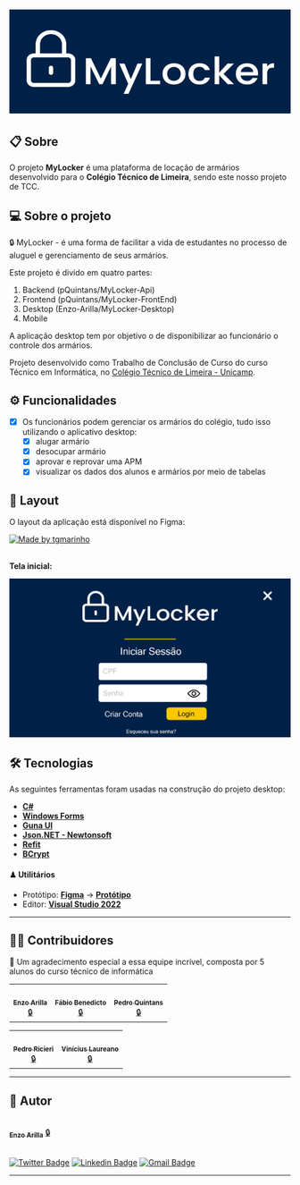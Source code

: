 <h1 align='center' background='#002147'>
  <img src='MyLocker\Resources\readme_logo.png'>
</h1>

## 📋 Sobre

O projeto **MyLocker** é uma plataforma de locação de armários desenvolvido para o **Colégio Técnico de Limeira**, sendo este nosso projeto de TCC.

## 💻 Sobre o projeto

🔒 MyLocker - é uma forma de facilitar a vida de estudantes no processo de aluguel e gerenciamento de seus armários.

Este projeto é divido em quatro partes:
1. Backend (pQuintans/MyLocker-Api)
2. Frontend (pQuintans/MyLocker-FrontEnd)
3. Desktop (Enzo-Arilla/MyLocker-Desktop)
4. Mobile

A aplicação desktop tem por objetivo o de disponibilizar ao funcionário o controle dos armários.

Projeto desenvolvido como Trabalho de Conclusão de Curso do curso Técnico em Informática, no [Colégio Técnico de Limeira - Unicamp](https://www.cotil.unicamp.br/).

## ⚙️ Funcionalidades

- [x] Os funcionários podem gerenciar os armários do colégio, tudo isso utilizando o aplicativo desktop:
  - [x] alugar armário
  - [x] desocupar armário
  - [x] aprovar e reprovar uma APM
  - [x] visualizar os dados dos alunos e armários por meio de tabelas
  
## 🎨 Layout

O layout da aplicação está disponível no Figma:

<a href="https://www.figma.com/file/Xikc15UJcmH8cdlfNTKhDX/MyLocker---Desktop?node-id=0%3A1&t=stL6WOnXw2Qv3SH6-0">
  <img alt="Made by tgmarinho" src="https://img.shields.io/badge/Acessar%20Layout%20-Figma-%2304D361">
</a>

<br>
<br>

<b>Tela inicial:</b>

<p align="left">
  <img alt="MyLocker" title="#MyLocker" src="MyLocker\Resources\telaInicial.png" width="600px">
</p>


## 🛠 Tecnologias

As seguintes ferramentas foram usadas na construção do projeto desktop:

-   **[C#](https://learn.microsoft.com/pt-br/dotnet/csharp/)**  
-   **[Windows Forms](https://learn.microsoft.com/pt-br/dotnet/desktop/winforms/overview/?view=netdesktop-6.0)**
-   **[Guna UI](https://gunaui.com/)**
-   **[Json.NET - Newtonsoft](https://www.newtonsoft.com/json)**
-   **[Refit](https://github.com/reactiveui/refit)**
-   **[BCrypt](https://github.com/BcryptNet/bcrypt.net)**

#### ♟ **Utilitários**

-   Protótipo:  **[Figma](https://www.figma.com/)**  →  **[Protótipo](https://www.figma.com/proto/Xikc15UJcmH8cdlfNTKhDX/MyLocker---Desktop?node-id=0%3A1&scaling=min-zoom&page-id=0%3A1&starting-point-node-id=2%3A5)**
-   Editor:  **[Visual Studio 2022](https://visualstudio.microsoft.com/pt-br/)**

---

## 👨‍💻 Contribuidores

💜 Um agradecimento especial a essa equipe incrível, composta por 5 alunos do curso técnico de informática

<table align="center">
  <tr>
    <td align="center"><a href="https://github.com/Enzo-Arilla"><img style="border-radius: 50%;" src="https://avatars.githubusercontent.com/u/88400027?v=4" width="100px;" alt=""/><br /><sub><b>Enzo Arilla</b></sub></a><br /><a href="https://mylocker.vercel.app/" title="MyLocker">🔒</a></td>
    <td align="center"><a href="https://github.com/FabioBenedicto"><img style="border-radius: 50%;" src="https://avatars.githubusercontent.com/u/72147549?v=4" width="100px;" alt=""/><br /><sub><b>Fábio Benedicto</b></sub></a><br /><a href="https://mylocker.vercel.app/" title="MyLocker">🔒</a></td>
    <td align="center"><a href="https://github.com/pQuintans"><img style="border-radius: 50%;" src="https://avatars.githubusercontent.com/u/62602085?v=4" width="100px;" alt=""/><br /><sub><b>Pedro Quintans</b></sub></a><br /><a href="https://mylocker.vercel.app/" title="MyLocker">🔒</a></td>    
  </tr>
</table>

<table align="center">

  <tr align="center">
    <td align="center"><a href="https://github.com/P3d11"><img style="border-radius: 50%;" src="https://avatars.githubusercontent.com/u/88400067?v=4" width="100px;" alt=""/><br /><sub><b>Pedro Ricieri</b></sub></a><br /><a href="https://mylocker.vercel.app/" title="MyLocker">🔒</a></td>
     <td align="center"><a href="https://github.com/LauVii13"><img style="border-radius: 50%;" src="https://avatars.githubusercontent.com/u/88734919?v=4" width="100px;" alt=""/><br /><sub><b>Vinícius Laureano</b></sub></a><br /><a href="https://mylocker.vercel.app/" title="MyLocker">🔒</a></td>
    </tr>
</table>

---

## 🦸 Autor

<a href="https://github.com/Enzo-Arilla">
 <img style="border-radius: 50%;" src="https://avatars.githubusercontent.com/u/88400027?v=4" width="100px;" alt=""/>
 <br />
 <sub><b>Enzo Arilla</b></sub></a> <a href="https://github.com/Enzo-Arilla" title="MyLocker">🔒</a>
 <br />
 <br />

[![Twitter Badge](https://img.shields.io/badge/-@arilla_enzo-1ca0f1?style=flat-square&labelColor=1ca0f1&logo=twitter&logoColor=white&link=https://twitter.com/arilla_enzo)](https://twitter.com/arilla_enzo) [![Linkedin Badge](https://img.shields.io/badge/-Enzo%20Arilla-12312313?style=flat-square&logo=Linkedin&logoColor=white&link=www.linkedin.com/in/enzo-arilla-torresendi-b9b148250)](www.linkedin.com/in/enzo-arilla-torresendi-b9b148250) 
[![Gmail Badge](https://img.shields.io/badge/-enzoarilla8@gmail.com-c14438?style=flat-square&logo=Gmail&logoColor=white&link=mailto:enzoarilla8@gmail.com)](mailto:enzoarilla8@gmail.com)

---
